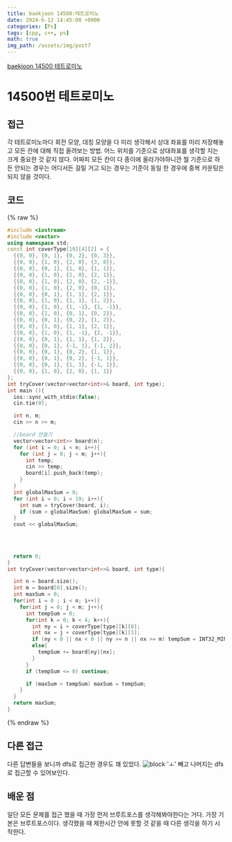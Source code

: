 ```yaml
---
title: baekjoon 14500:테트로미노
date: 2024-6-12 14:45:00 +0900
categories: [Ps]
tags: [cpp, c++, ps]
math: true
img_path: /assets/img/post7
---
```


[baekjoon 14500 테트로미노](https://www.acmicpc.net/problem/14500)

# 14500번 테트로미노


## 접근
각 테트로미노마다 회전 모양, 대칭 모양을 다 미리 생각해서 상대 좌표를 미리 저장해놓고 모든 칸에 대해 직접 올려보는 방법. 어느 위치를 기준으로 상대좌표를 생각할 지는 크게 중요한 것 같지 않다. 어짜피 모든 칸이 다 종이에 올라가야하니깐 뭘 기준으로 하든 안되는 경우는 어디서든 걸릴 거고 되는 경우는 기준이 동일 한 경우에 중복 카운팅은 되지 않을 것이다. 

## 코드
{% raw %}
```cpp
#include <iostream>
#include <vector>
using namespace std;
const int coverType[19][4][2] = {
  {{0, 0}, {0, 1}, {0, 2}, {0, 3}},
  {{0, 0}, {1, 0}, {2, 0}, {3, 0}},
  {{0, 0}, {0, 1}, {1, 0}, {1, 1}},
  {{0, 0}, {1, 0}, {2, 0}, {2, 1}},
  {{0, 0}, {1, 0}, {2, 0}, {2, -1}},
  {{0, 0}, {1, 0}, {2, 0}, {0, 1}},
  {{0, 0}, {0, 1}, {1, 1}, {2, 1}},
  {{0, 0}, {1, 0}, {1, 1}, {1, 2}},
  {{0, 0}, {1, 0}, {1, -2}, {1, -1}},
  {{0, 0}, {1, 0}, {0, 1}, {0, 2}},
  {{0, 0}, {0, 1}, {0, 2}, {1, 2}},
  {{0, 0}, {1, 0}, {1, 1}, {2, 1}},
  {{0, 0}, {1, 0}, {1, -1}, {2, -1}},
  {{0, 0}, {0, 1}, {1, 1}, {1, 2}},
  {{0, 0}, {0, 1}, {-1, 1}, {-1, 2}},
  {{0, 0}, {0, 1}, {0, 2}, {1, 1}},
  {{0, 0}, {0, 1}, {0, 2}, {-1, 1}},
  {{0, 0}, {0, 1}, {1, 1}, {-1, 1}},
  {{0, 0}, {1, 0}, {2, 0}, {1, 1}}
};
int tryCover(vector<vector<int>>& board, int type);
int main (){
  ios::sync_with_stdio(false);
  cin.tie(0);

  int n, m;
  cin >> n >> m;

  //board 만들기
  vector<vector<int>> board(n);
  for (int i = 0; i < n; i++){
    for (int j = 0; j < m; j++){
      int temp;
      cin >> temp;
      board[i].push_back(temp);
    }
  }
  int globalMaxSum = 0;
  for (int i = 0; i < 19; i++){
    int sum = tryCover(board, i);
    if (sum > globalMaxSum) globalMaxSum = sum;
  }
  cout << globalMaxSum;
  

  
  
  return 0;
}
int tryCover(vector<vector<int>>& board, int type){

  int n = board.size();
  int m = board[0].size();
  int maxSum = 0;
  for(int i = 0 ; i < n; i++){
    for(int j = 0; j < m; j++){
      int tempSum = 0;
      for(int k = 0; k < 4; k++){
        int ny = i + coverType[type][k][0];
        int nx = j + coverType[type][k][1];
        if (ny < 0 || nx < 0 || ny >= n || nx >= m) tempSum = INT32_MIN;
        else{
          tempSum += board[ny][nx];
        }
      }
      if (tempSum <= 0) continue;

      if (maxSum < tempSum) maxSum = tempSum;
    }
  }
  return maxSum;
}
```
{% endraw %}

## 다른 접근
다른 답변들을 보니까 dfs로 접근한 경우도 꽤 있었다. 
![block](1.jpeg)
'ㅗ' 빼고 나머지는 dfs로 접근할 수 있어보인다.

## 배운 점
일단 모든 문제를 접근 했을 때 가장 먼저 브루트포스를 생각해봐야한다는 거다. 가장 기본은 브루트포스이다. 생각했을 때 제한시간 안에 못할 것 같을 때 다른 생각을 하기 시작한다.